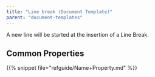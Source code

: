 ```yaml
---
title: "Line break (Document Template)"
parent: "document-templates"
---
```



A new line will be started at the insertion of a Line Break.

## Common Properties

{{% snippet file="refguide/Name+Property.md" %}}
